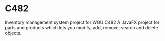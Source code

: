 # C482
Inventory management system project for WGU C482
A JavaFX project for parts and products which lets you modify, add, remove, search and delete objects.
